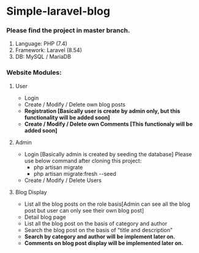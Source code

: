 # Simple-laravel-blog

### Please find the project in master branch.

1. Language: PHP (7.4)
2. Framework: Laravel (8.54)
3. DB: MySQL / MariaDB

### Website Modules:

1. User
    - Login
    - Create / Modify / Delete own blog posts
    - <b>Registration [Basically user is create by admin only, but this functionality will be added soon]</b>
    - <b>Create / Modify / Delete own Comments [This functionaly will be added soon]</b>

2. Admin
    - Login [Basically admin is created by seeding the database]
      Please use below command after cloning this project:
      - php artisan migrate
      - php artisan migrate:fresh --seed
    - Create / Modify / Delete Users

3. Blog Display
    - List all the blog posts on the role basis[Admin can see all the blog post but user can only see their own blog post]
    - Detail blog page
    - List all the blog post on the basis of category and author
    - Search the blog post on the basis of "title and description"
    - <b>Search by category and author will be implement later on.</b>
    - <b>Comments on blog post display will be implemented later on.</b>
